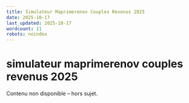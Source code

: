 ```yaml
---
title: Simulateur Maprimerenov Couples Revenus 2025
date: 2025-10-17
last_updated: 2025-10-17
wordcount: 11
robots: noindex
---
```


# simulateur maprimerenov couples revenus 2025

Contenu non disponible – hors sujet.